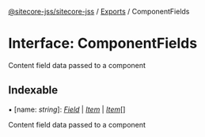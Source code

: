 [@sitecore-jss/sitecore-jss](../README.md) / [Exports](../modules.md) / ComponentFields

# Interface: ComponentFields

Content field data passed to a component

## Indexable

▪ [name: *string*]: [*Field*](field.md) \| [*Item*](item.md) \| [*Item*](item.md)[]

Content field data passed to a component
